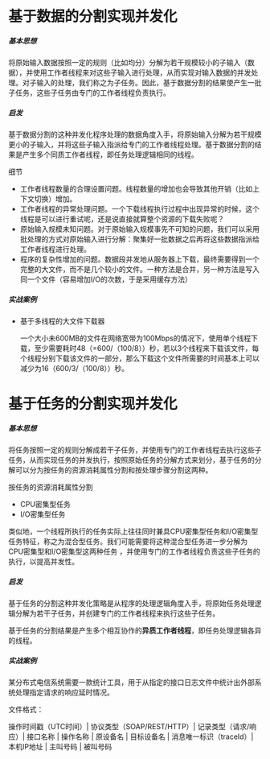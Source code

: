 # 基于数据的分割实现并发化

##### 基本思想

将原始输入数据按照一定的规则（比如均分）分解为若干规模较小的子输入（数据），并使用工作者线程来对这些子输入进行处理，从而实现对输入数据的并发处理。对子输入的处理，我们称之为子任务。因此，基于数据分割的结果使产生一批子任务，这些子任务由专门的工作者线程负责执行。

##### 启发

基于数据分割的这种并发化程序处理的数据角度入手，将原始输入分解为若干规模更小的子输入，并将这些子输入指派给专门的工作者线程处理。基于数据分割的结果是产生多个同质工作者线程，即任务处理逻辑相同的线程。

细节

- 工作者线程数量的合理设置问题。线程数量的增加也会导致其他开销（比如上下文切换）增加。
- 工作者线程的异常处理问题。一个下载线程执行过程中出现异常的时候，这个线程是可以进行重试呢，还是说直接就算整个资源的下载失败呢？
- 原始输入规模未知问题。对于原始输入规模事先不可知的问题，我们可以采用批处理的方式对原始输入进行分解：聚集好一批数据之后再将这些数据指派给工作者线程进行处理。
- 程序的复杂性增加的问题。数据段并发地从服务器上下载，最终需要得到一个完整的大文件，而不是几个较小的文件。一种方法是合并，另一种方法是写入同一个文件（容易增加I/O的次数，于是采用缓存方法）

##### 实战案例

- 基于多线程的大文件下载器

  一个大小未600MB的文件在网络宽带为100Mbps的情况下，使用单个线程下载，至少需要耗时48（=600/（100/8））秒，若以3个线程来下载该文件，每个线程分别下载该文件的一部分，那么下载这个文件所需要的时间基本上可以减少为16（600/3/（100/8））秒。

# 基于任务的分割实现并发化

##### 基本思想

将任务按照一定的规则分解成若干子任务，并使用专门的工作者线程去执行这些子任务，从而实现任务的并发执行，按照原始任务的分解方式来划分，基于任务的分解可以分为按任务的资源消耗属性分割和按处理步骤分割这两种。

按任务的资源消耗属性分割

- CPU密集型任务
- I/O密集型任务

类似地，一个线程所执行的任务实际上往往同时兼具CPU密集型任务和I/O密集型任务特征，称之为混合型任务。我们可能需要将这种混合型任务进一步分解为CPU密集型和I/O密集型这两种任务 ，并使用专门的工作者线程负责这些子任务的执行，以提高并发性。

##### 启发

基于任务的分割这种并发化策略是从程序的处理逻辑角度入手，将原始任务处理逻辑分解为若干子任务，并创建专门的工作者线程来执行这些子任务。

基于任务的分割结果是产生多个相互协作的**异质工作者线程**，即任务处理逻辑各异的线程。

##### 实战案例

某分布式电信系统需要一款统计工具，用于从指定的接口日志文件中统计出外部系统处理指定请求的响应延时情况。

文件格式：

操作时间戳（UTC时间）| 协议类型（SOAP/REST/HTTP）| 记录类型（请求/响应）| 接口名称 | 操作名称 | 原设备名 | 目标设备名 | 消息唯一标识（traceId）| 本机IP地址 | 主叫号码 | 被叫号码

